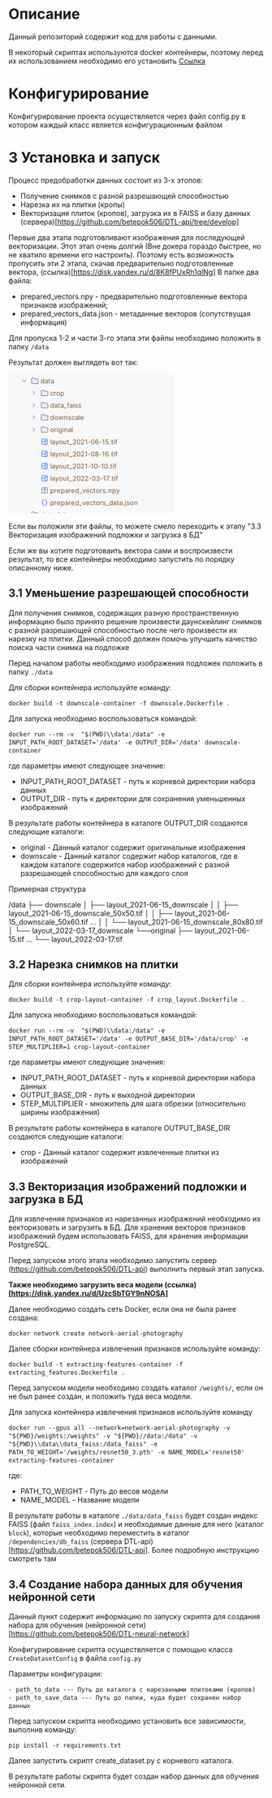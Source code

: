 # Описание

Данный репозиторий содержит код для работы с данными.

В некоторый скриптах используются docker контейнеры, поэтому перед их использованием необходимо его установить [Ссылка](https://www.docker.com/get-started/)

# Конфигурирование

Конфигурирование проекта осуществляется через файл config.py в котором каждый класс является конфигурационным файлом 

# 3 Установка и запуск

Процесс предобработки данных состоит из 3-х этопов:

- Получение снимков с разной разрешающей способностью
- Нарезка их на плитки (кропы)
- Векторизация плиток (кропов), загрузка их в FAISS и базу данных (сервера)[https://github.com/betepok506/DTL-api/tree/develop]

Первые два этапа подготовливают изображения для последующей векторизации. Этот этап очень долгий (Вне докера гораздо быстрее, но не хватило времени его настроить).
Поэтому есть возможность пропусить эти 2 этапа, скачав предварительно подготовленные вектора, (ссылка)[https://disk.yandex.ru/d/8K8fPUxRh1qlNg] 
В папке два файла:
- prepared_vectors.npy - предварительно подготовленные вектора признаков изображений;
- prepared_vectors_data.json - метаданные векторов (сопутствущая информация)

Для пропуска 1-2 и части 3-го этапа эти файлы необходимо положить в папку `/data`

Результат должен выглядеть вот так:

![](docs/faiss_data.PNG)

Если вы положили эти файлы, то можете смело переходить к этапу "3.3 Векторизация изображений подложки и загрузка в БД"

Если же вы хотите подготоваить вектора сами и воспроизвести результат, то все контейнеры необходимо запустить по порядку описанному ниже.

## 3.1 Уменьшение разрешающей способности

Для получения снимков, содержащих разную пространственную информацию было принято решение произвести даунскейлинг 
снимков с разной разрешающей способностью после чего произвести их нарезку на плитки. 
Данный способ должен помочь улучшить качество поиска части снимка на подложке 


Перед началом работы необходимо изображения подложек положить в папку `./data`

Для сборки контейнера используйте команду:
```commandline
docker build -t downscale-container -f downscale.Dockerfile .
```

Для запуска необходимо воспользоваться командой:
```commandline
docker run --rm -v  "$(PWD)\\data:/data" -e INPUT_PATH_ROOT_DATASET='/data' -e OUTPUT_DIR='/data' downscale-container
```
где параметры имеют следующее значение:
- INPUT_PATH_ROOT_DATASET - путь к корневой директории набора данных
- OUTPUT_DIR - путь к директории для сохранения уменьшенных изображений

В результате работы контейнера в каталоге OUTPUT_DIR создаются следующие каталоги:
- original - Данный каталог содержит оригинальные изображения
- downscale - Данный каталог содержит набор каталогов, где в каждом каталоге содержится набор изображений с разной разрешающей способностью для каждого слоя

Примерная структура

/data
├── downscale
│   ├── layout_2021-06-15_downscale
│   │   ├── layout_2021-06-15_downscale_50x50.tif
│   │   ├── layout_2021-06-15_downscale_50x60.tif
...
│   │   └── layout_2021-06-15_downscale_80x80.tif
│   └── layout_2022-03-17_downscale
└──original
   ├── layout_2021-06-15.tif
    ...
   └── layout_2022-03-17.tif

## 3.2 Нарезка снимков на плитки

Для сборки контейнера используйте команду:
```commandline
docker build -t crop-layout-container -f crop_layout.Dockerfile .
```

Для запуска необходимо воспользоваться командой:
```commandline
docker run --rm -v  "$(PWD)\\data:/data" -e INPUT_PATH_ROOT_DATASET='/data' -e OUTPUT_BASE_DIR='/data/crop' -e STEP_MULTIPLIER=1 crop-layout-container
```
где параметры имеют следующие значения:
- INPUT_PATH_ROOT_DATASET - путь к корневой директории набора данных
- OUTPUT_BASE_DIR - путь к выходной директории
- STEP_MULTIPLIER - множитель для шага обрезки (относительно ширины изображения)

В результате работы контейнера в каталоге OUTPUT_BASE_DIR создаются следующие каталоги:
- crop - Данный каталог содержит извлеченные плитки из изображений

## 3.3 Векторизация изображений подложки и загрузка в БД

Для извлечения признаков из нарезанных изображений необходимо их векторизовать и загрузить в БД.
Для хранения векторов признаков изображений будем использовать FAISS, для хранения информации PostgreSQL.

Перед запуском этого этапа необходимо запустить сервер (https://github.com/betepok506/DTL-api) выполнить первый этап запуска.

**Также необходимо загрузить веса модели (ссылка)[https://disk.yandex.ru/d/UzcSbTGY9nNOSA]**

Далее необходимо создать сеть Docker, если она не была ранее создана:
```commandline
docker network create network-aerial-photography
```

Далее сборки контейнера извлечения признаков используйте команду:
```commandline
docker build -t extracting-features-container -f extracting_features.Dockerfile .
```

Перед запуском модели необходимо создать каталог `/weights/`, если он не был ранее создан, и положить туда веса модели.

Для запуска контейнера извлечения признаков используйте команду
```commandline
docker run --gpus all --network=network-aerial-photography -v  "${PWD}/weights:/weights" -v "${PWD}//data:/data" -v "${PWD}\\data\\data_faiss:/data_faiss" -e PATH_TO_WEIGHT='/weights/resnet50_3.pth' -e NAME_MODEL='resnet50' extracting-features-container
```
где:
- PATH_TO_WEIGHT - Путь до весов модели
- NAME_MODEL - Название модели

В результате работы в каталоге `./data/data_faiss` будет создан индекс FAISS (файл `faiss_index.index`) и 
необходимые данные для него (каталог `block`), которые необходимо переместить в каталог `/dependencies/db_faiss`
(сервера DTL-api)[https://github.com/betepok506/DTL-api]. Более подробную инструкцию смотреть там

## 3.4 Создание набора данных для обучения нейронной сети

Данный пункт содержит информацию по запуску скрипта для создания набора для обучения (нейронной сети)[https://github.com/betepok506/DTL-neural-network]

Конфигурирование скрипта осуществляется с помощью класса `CreateDatasetConfig` в файла `config.py`

Параметры конфигурации:
```commandline
- path_to_data --- Путь до каталога с нарезанными плитоками (кропов)
- path_to_save_data --- Путь до папки, куда будет сохранен набор данных
```

Перед запуском скрипта необходимо установить все зависимости, выполнив команду:
```commandline
pip install -r requirements.txt
```

Далее запустить скрипт create_dataset.py с корневого каталога.

В результате работы скрипта будет создан набор данных для обучения нейронной сети.